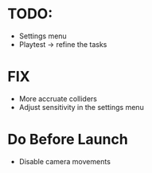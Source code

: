 # TODO:
- Settings menu
- Playtest -> refine the tasks

# FIX 
- More accruate colliders
- Adjust sensitivity in the settings menu

# Do Before Launch 
- Disable camera movements 
